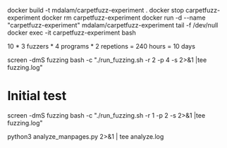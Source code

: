 docker build -t mdalam/carpetfuzz-experiment .
docker stop carpetfuzz-experiment
docker rm carpetfuzz-experiment
docker run -d --name "carpetfuzz-experiment" mdalam/carpetfuzz-experiment tail -f /dev/null
docker exec -it carpetfuzz-experiment bash

10 * 3 fuzzers * 4 programs * 2 repetions = 240 hours = 10 days

screen -dmS fuzzing bash -c "./run_fuzzing.sh -r 2 -p 4 -s 2>&1 |tee fuzzing.log" 

# Initial test
screen -dmS fuzzing bash -c "./run_fuzzing.sh -r 1 -p 2 -s 2>&1 |tee fuzzing.log" 

python3 analyze_manpages.py 2>&1 | tee analyze.log
